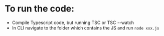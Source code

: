# To run the code:

* Compile Typescript code, but running TSC or TSC --watch
* In CLI navigate to the folder which contains the JS and run ```node xxx.js```